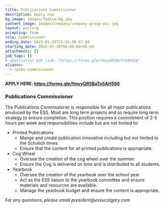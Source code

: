 ```yaml
---
title: Publications Commissioner
description: Apply now
bg_image: images/featue-bg.jpg
content_image: images/company/company-group-pic.jpg
layout: posting
accepting: true
role: Commissioner
ending_date: 2023-01-29T23:59:00-07:00
starting_date: 2022-03-30T06:00:00+00:00
attachments: []
job_tags: []
# application_pdf_link: "https://forms.gle/fmyyQR5BaTn5AH566"
aliases:
  - /pubs-commissioner
---
```


**APPLY HERE: https://forms.gle/fmyyQR5BaTn5AH566**

### Publications Commissioner

The Publications Commissioner is responsible for all major publications produced by the ESS. Most are long term projects and so require long term strategy to ensure completion. This position requires a commitment of 2-5 hours per week and responsibilities include but are not limited to:

- Printed Publications
  - Mange and create publication innovative including but not limited to the Schulich times
  - Ensure that the content for all printed publications is appropriate.
- Cog Wheel
  - Oversee the creation of the cog wheel over the summer.
  - Ensure the Cog is delivered on time and is distributed to all students.
- Yearbook
  - Oversee the creation of the yearbook over the school year.
  - Act as the ESS liaison to the yearbook committee and ensure materials and resources are available.
  - Manage the yearbook budget and ensure the content is appropriate.

_For any questions, please email president@essucalgary.com_
